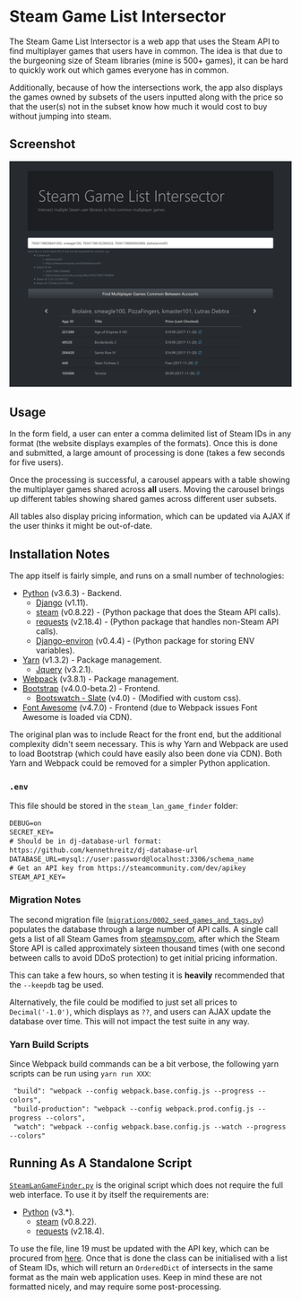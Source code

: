 # Steam Game List Intersector

The Steam Game List Intersector is a web app that uses the Steam API to find multiplayer games that users have in common.
The idea is that due to the burgeoning size of Steam libraries (mine is 500+ games), it can be hard to quickly work out
which games everyone has in common. 

Additionally, because of how the intersections work, the app also displays the games owned by subsets of the users 
inputted along with the price so that the user(s) not in the subset know how much it would cost to buy without jumping 
into steam.

## Screenshot

![Index_View](index_view2.png)

## Usage

In the form field, a user can enter a comma delimited list of Steam IDs in any format (the website displays examples of 
the formats). Once this is done and submitted, a large amount of processing is done (takes a few seconds for five users).

Once the processing is successful, a carousel appears with a table showing the multiplayer games shared across **all** users. 
Moving the carousel brings up different tables showing shared games across different user subsets.

All tables also display pricing information, which can be updated via AJAX if the user thinks it might be out-of-date. 

## Installation Notes

The app itself is fairly simple, and runs on a small number of technologies:
* [Python](https://www.python.org/) (v3.6.3) - Backend.
    * [Django](https://www.djangoproject.com/) (v1.11).
    * [steam](https://pypi.python.org/pypi/steam) (v0.8.22) - (Python package that does the Steam API calls).
    * [requests](http://docs.python-requests.org/en/master/) (v2.18.4) - (Python package that handles non-Steam API calls).
    * [Django-environ](https://github.com/joke2k/django-environ) (v0.4.4) - (Python package for storing ENV variables).
* [Yarn](https://yarnpkg.com/en/) (v1.3.2) - Package management.
    * [Jquery](https://jquery.com/) (v3.2.1).
* [Webpack](https://webpack.js.org/) (v3.8.1) - Package management.
* [Bootstrap](https://getbootstrap.com/) (v4.0.0-beta.2) - Frontend.
    * [Bootswatch - Slate](https://bootswatch.com/slate/) (v4.0) - (Modified with custom css).
* [Font Awesome](http://fontawesome.io/) (v4.7.0) - Frontend (due to Webpack issues Font Awesome is loaded via CDN).

The original plan was to include React for the front end, but the additional complexity didn't seem necessary. This is 
why Yarn and Webpack are used to load Bootstrap (which could have easily also been done via CDN). Both Yarn and Webpack 
could be removed for a simpler Python application. 

### `.env` 

This file should be stored in the `steam_lan_game_finder` folder:

```
DEBUG=on
SECRET_KEY= 
# Should be in dj-database-url format: https://github.com/kennethreitz/dj-database-url
DATABASE_URL=mysql://user:password@localhost:3306/schema_name
# Get an API key from https://steamcommunity.com/dev/apikey
STEAM_API_KEY= 
```
 
### Migration Notes

The second migration file ([`migrations/0002_seed_games_and_tags.py`](https://github.com/lutrasdebtra/steam_lan_game_finder/blob/master/game_finder/migrations/0002_seed_games_and_tags.py))
populates the database through a large number of API calls. A single call gets a list of all Steam Games from 
[steamspy.com](https://steamspy.com/about), after which the Steam Store API is called approximately sixteen thousand 
times (with one second between calls to avoid DDoS protection) to get initial pricing information. 

This can take a few hours, so when testing it is **heavily** recommended that the `--keepdb` tag be used.
  
Alternatively, the file could be modified to just set all prices to `Decimal('-1.0')`, which displays as `??`, and users 
can AJAX update the database over time. This will not impact the test suite in any way. 

### Yarn Build Scripts

Since Webpack build commands can be a bit verbose, the following yarn scripts can be run using `yarn run XXX`:

```
 "build": "webpack --config webpack.base.config.js --progress --colors",
 "build-production": "webpack --config webpack.prod.config.js --progress --colors",
 "watch": "webpack --config webpack.base.config.js --watch --progress --colors"
```

## Running As A Standalone Script

[`SteamLanGameFinder.py`](https://github.com/lutrasdebtra/steam_lan_game_finder/blob/master/standalone/SteamLanGameFinder.py)
is the original script which does not require the full web interface. To use it by itself the requirements are:
* [Python](https://www.python.org/) (v3.*).
    * [steam](https://pypi.python.org/pypi/steam) (v0.8.22).
    * [requests](http://docs.python-requests.org/en/master/) (v2.18.4).
    
To use the file, line 19 must be updated with the API key, which can be procured from [here](https://steamcommunity.com/dev/apikey).
Once that is done the class can be initialised with a list of Steam IDs, which will return an `OrderedDict` of intersects
in the same format as the main web application uses. Keep in mind these are not formatted nicely, and may require some
post-processing. 
 